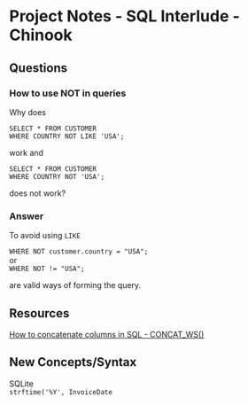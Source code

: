 # Project Notes - SQL Interlude - Chinook

## Questions
### How to use NOT in queries
Why does

```
SELECT * FROM CUSTOMER
WHERE COUNTRY NOT LIKE 'USA';
```

work and

```
SELECT * FROM CUSTOMER
WHERE COUNTRY NOT 'USA';
```
does not work?

### Answer
To avoid using `LIKE` <br/>

`WHERE NOT customer.country = "USA";` <br/>
or <br/>
`WHERE NOT != "USA";` <br/>

are valid ways of forming the query.

## Resources
[How to concatenate columns in SQL - CONCAT_WS()](https://www.w3schools.com/sql/func_mysql_concat_ws.asp)

## New Concepts/Syntax

SQLite <br/>
`strftime('%Y', InvoiceDate`